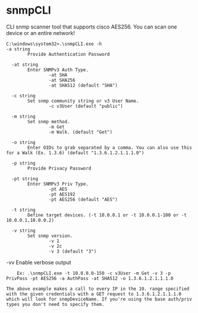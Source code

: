 # snmpCLI
CLI snmp scanner tool that supports cisco AES256. You can scan one device or an entire network!
```
C:\windows\system32>.\snmpCLI.exe -h
-a string
        Provide Authentication Password
```
```
  -at string
        Enter SNMPv3 Auth Type.
                -at SHA
                -at SHA256
                -at SHA512 (default "SHA")
```
```
  -c string
        Set snmp community string or v3 User Name.
                -c v3User (default "public")
```
```
  -m string
        Set snmp method.
                -m Get
                -m Walk. (default "Get")
```
```
  -o string
        Enter OIDs to grab separated by a comma. You can also use this for a Walk (Ex. 1.3.6) (default "1.3.6.1.2.1.1.1.0")
```
```
  -p string
        Provide Privacy Password
```
```
  -pt string
        Enter SNMPv3 Priv Type.
                -pt AES
                -pt AES192
                -pt AES256 (default "AES")
```
```
  -t string
        Define target devices. (-t 10.0.0.1 or -t 10.0.0.1-100 or -t 10.0.0.1,10.0.0.2)
```
```
  -v string
        Set snmp version.
                -v 1
                -v 2c
                -v 3 (default "3")
```
  -vv
        Enable verbose output

        Ex: .\snmpCLI.exe -t 10.0.0.0-150 -c v3User -m Get -v 3 -p PrivPass -pt AES256 -a AuthPass -at SHA512 -o 1.3.6.1.2.1.1.1.0
```
The above example makes a call to every IP in the 10. range specified with the given credentials with a GET request to 1.3.6.1.2.1.1.1.0 which will look for snmpDeviceName. If you're using the base auth/priv types you don't need to specify them. 
